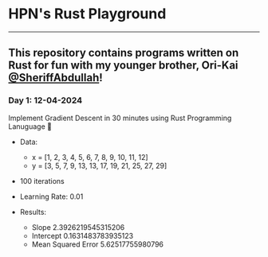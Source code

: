 # HPN's Rust Playground
---
This repository contains programs written on Rust for fun with my younger brother, Ori-Kai [@SheriffAbdullah](https://github.com/SheriffAbdullah)!
---
### Day 1: 12-04-2024

Implement Gradient Descent in 30 minutes using Rust Programming Lanuguage 🦀

- Data:
    - x = [1, 2, 3, 4, 5, 6, 7, 8, 9, 10, 11, 12]
    - y = [3, 5, 7, 9, 13, 13, 17, 19, 21, 25, 27, 29]

- 100 iterations
- Learning Rate: 0.01
- Results:
  - Slope	2.3926219545315206
  - Intercept	0.1631483783935123
  - Mean Squared Error	5.62517755980796



